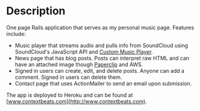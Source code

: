 # Description

One page Rails application that serves as my personal music page. Features include:
- Music player that streams audio and pulls info from SoundCloud using SoundCloud's JavaScript API and [Custom Music Player](https://github.com/soundcloud/soundcloud-custom-player).
- News page that has blog posts. Posts can interpret raw HTML and can have an attached image though [Paperclip](https://github.com/thoughtbot/paperclip) and AWS.
- Signed in users can create, edit, and delete posts. Anyone can add a comment. Signed in users can delete them.
- Contact page that uses ActionMailer to send an email upon submission.


The app is deployed to Heroku and can be found at [www.contextbeats.com](http://www.contextbeats.com).